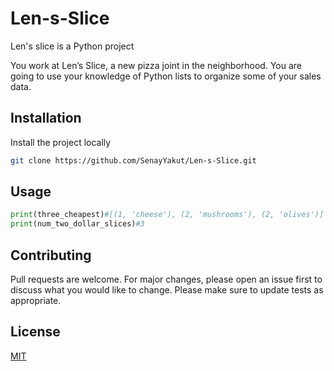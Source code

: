 # Len-s-Slice

Len's slice is a Python project

You work at Len’s Slice, a new pizza joint in the neighborhood. You are going to use your knowledge of Python lists to organize some of your sales data.

## Installation

Install the project locally
```bash
git clone https://github.com/SenayYakut/Len-s-Slice.git

```

## Usage
```python
print(three_cheapest)#[(1, 'cheese'), (2, 'mushrooms'), (2, 'olives')]
print(num_two_dollar_slices)#3
```

## Contributing
Pull requests are welcome. For major changes, please open an issue first to discuss what you would like to change.
Please make sure to update tests as appropriate.

## License
[MIT](https://choosealicense.com/licenses/mit/)
